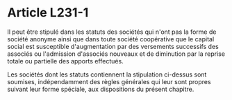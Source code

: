 # Article L231-1

Il peut être stipulé dans les statuts des sociétés qui n'ont pas la forme de société anonyme ainsi que dans toute société coopérative que le capital social est susceptible d'augmentation par des versements successifs des associés ou l'admission d'associés nouveaux et de diminution par la reprise totale ou partielle des apports effectués.

Les sociétés dont les statuts contiennent la stipulation ci-dessus sont soumises, indépendamment des règles générales qui leur sont propres suivant leur forme spéciale, aux dispositions du présent chapitre.

